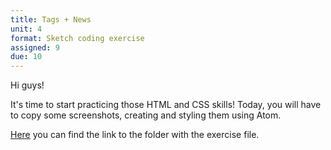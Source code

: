 ```yaml
---
title: Tags + News
unit: 4
format: Sketch coding exercise
assigned: 9
due: 10
---
```

Hi guys! 

It's time to start practicing those HTML and CSS skills! Today, you will have to copy some screenshots, creating and styling them using Atom. 

[Here](https://drive.google.com/drive/folders/1zJjjbouYllycfTw0PJ_JbYPx47UvPjQo) you can find the link to the folder with the exercise file.
